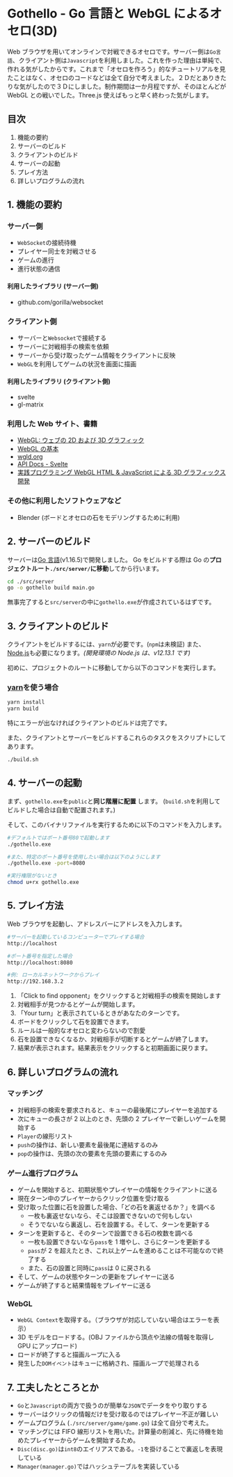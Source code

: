 # Gothello - Go 言語と WebGL によるオセロ(3D)

Web ブラウザを用いてオンラインで対戦できるオセロです。サーバー側は`Go言語`、クライアント側は`Javascript`を利用しました。これを作った理由は単純で、作れる気がしたからです。これまで「オセロを作ろう」的なチュートリアルを見たことはなく、オセロのコードなどは全て自分で考えました。２Ｄだとありきたりな気がしたので３Ｄにしました。制作期間は一か月程ですが、そのほとんどが WebGL との戦いでした。Three.js 使えばもっと早く終わった気がします。

## 目次

1. 機能の要約
2. サーバーのビルド
3. クライアントのビルド
4. サーバーの起動
5. プレイ方法
6. 詳しいプログラムの流れ

## 1. 機能の要約

### サーバー側

- `WebSocket`の接続待機
- プレイヤー同士を対戦させる
- ゲームの進行
- 進行状態の通信

#### 利用したライブラリ (サーバー側)

- github.com/gorilla/websocket

### クライアント側

- サーバーと`Websocket`で接続する
- サーバーに対戦相手の検索を依頼
- サーバーから受け取ったゲーム情報をクライアントに反映
- `WebGL`を利用してゲームの状況を画面に描画

#### 利用したライブラリ (クライアント側)

- svelte
- gl-matrix

### 利用した Web サイト、書籍

- [WebGL: ウェブの 2D および 3D グラフィック](https://developer.mozilla.org/ja/docs/Web/API/WebGL_API)
- [WebGL の基本](https://webglfundamentals.org/webgl/lessons/ja/)
- [wgld.org](https://wgld.org/)
- [API Docs - Svelte](https://svelte.dev/docs)
- [実践プログラミング WebGL HTML & JavaScript による 3D グラフィックス開発](https://www.shoeisha.co.jp/book/detail/9784798129532)

### その他に利用したソフトウェアなど

- Blender (ボードとオセロの石をモデリングするために利用)

## 2. サーバーのビルド

サーバーは[Go 言語](https://golang.org/)(v1.16.5)で開発しました。
Go をビルドする際は Go の**プロジェクトルート`./src/server/`に移動**してから行います。

```sh
cd ./src/server
go -o gothello build main.go
```

無事完了すると`src/server`の中に`gothello.exe`が作成されているはずです。

## 3. クライアントのビルド

クライアントをビルドするには、`yarn`が必要です。(`npm`は未検証)
また、[Node.js](https://nodejs.org/ja/)も必要になります。_(開発環境の Node.js は、v12.13.1 です)_

初めに、プロジェクトのルートに移動してから以下のコマンドを実行します。

### [yarn](https://yarnpkg.com/getting-started)を使う場合

```sh
yarn install
yarn build
```

特にエラーが出なければクライアントのビルドは完了です。

また、クライアントとサーバーをビルドするこれらのタスクをスクリプトにしてあります。

```sh
./build.sh
```

## 4. サーバーの起動

まず、`gothello.exe`を`public`と**同じ階層に配置** します。
(`build.sh`を利用してビルドした場合は自動で配置されます。)

そして、このバイナリファイルを実行するために以下のコマンドを入力します。

```sh
#デフォルトではポート番号80で起動します
./gothello.exe

#また、特定のポート番号を使用したい場合は以下のようにします
./gothello.exe -port=8080

#実行権限がないとき
chmod u+rx gothello.exe
```

## 5. プレイ方法

Web ブラウザを起動し、アドレスバーにアドレスを入力します。

```sh
#サーバーを起動しているコンピューターでプレイする場合
http://localhost

#ポート番号を指定した場合
http://localhost:8080

#例: ローカルネットワークからプレイ
http://192.168.3.2
```

1. 「Click to find opponent」をクリックすると対戦相手の検索を開始します
2. 対戦相手が見つかるとゲームが開始します。
3. 「Your turn」と表示されているときがあなたのターンです。
4. ボードをクリックして石を設置できます。
5. ルールは一般的なオセロと変わらないので割愛
6. 石を設置できなくなるか、対戦相手が切断するとゲームが終了します。
7. 結果が表示されます。結果表示をクリックすると初期画面に戻ります。


## 6. 詳しいプログラムの流れ

### マッチング

- 対戦相手の検索を要求されると、キューの最後尾にプレイヤーを追加する
- 次にキューの長さが 2 以上のとき、先頭の 2 プレイヤーで新しいゲームを開始する
- `Player`の線形リスト
- `push`の操作は、新しい要素を最後尾に連結するのみ
- `pop`の操作は、先頭の次の要素を先頭の要素にするのみ

### ゲーム進行プログラム

- ゲームを開始すると、初期状態やプレイヤーの情報をクライアントに送る
- 現在ターン中のプレイヤーからクリック位置を受け取る
- 受け取った位置に石を設置した場合、「どの石を裏返せるか？」を調べる
  - 一枚も裏返せないなら、そこは設置できないので何もしない
  - そうでないなら裏返し、石を設置する。そして、ターンを更新する
- ターンを更新すると、そのターンで設置できる石の枚数を調べる
  - 一枚も設置できないなら`pass`を 1 増やし、さらにターンを更新する
  - `pass`が 2 を超えたとき、これ以上ゲームを進めることは不可能なので終了する
  - また、石の設置と同時に`pass`は 0 に戻される
- そして、ゲームの状態やターンの更新をプレイヤーに送る
- ゲームが終了すると結果情報をプレイヤーに送る

### WebGL

- `WebGL Context`を取得する。（ブラウザが対応していない場合はエラーを表示）
- 3D モデルをロードする。(OBJ ファイルから頂点や法線の情報を取得し GPU にアップロード)
- ロードが終了すると描画ループに入る
- 発生した`DOMイベント`はキューに格納され、描画ループで処理される

## 7. 工夫したところとか

- `Go`と`Javascript`の両方で扱うのが簡単な`JSON`でデータをやり取りする
- サーバーはクリックの情報だけを受け取るのではプレイヤー不正が難しい
- ゲームプログラム (`./src/server/game/game.go`) は全て自分で考えた。
- マッチングには FIFO 線形リストを用いた。計算量の削減と、先に待機を始めたプレイヤーからゲームを開始するため。
- `Disc(disc.go)`は`int8`のエイリアスである。`-1`を掛けることで裏返しを表現している
- `Manager(manager.go)`ではハッシュテーブルを実装している
